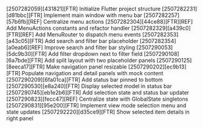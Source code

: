 [2507282059][431821][FTR] Initialize Flutter project structure
[2507282231][d81bbc][FTR] Implement main window with menu bar
[2507282257][57b6fb][REF] Centralize menu actions
[2507282304][44ce88][FTR][REF] Add MenuActions constants and refactor handler
[2507282329][a439c0][FTR][REF] Add MenuRouter to dispatch menu events
[2507282353][a43c05][FTR] Add search and filter bar placeholder
[2507282354][a0eab6][REF] Improve search and filter bar styling
[2507290053][5dc9b30][FTR] Add filter dropdown next to filter field
[2507290108][6a7bde][FTR] Add split layout with two placeholder panels
[2507290125][8eeca17][FTR] Make navigation panel resizable
[2507290202][ec9b13][FTR] Populate navigation and detail panels with mock content
[2507290209][6fa01ca][FTR] Add status bar pinned to bottom
[2507290530][e8a240][FTR] Display selected model in status bar
[2507290745][eb1e2b6][FTR] Add selection state and status bar updater
[2507290823][fecc47][REF] Centralize state with GlobalState singletons
[2507290831][95e200][FTR] Implement view mode selection menu and state updates
[2507292220][d35ce9][FTR] Show selected item details in right panel
